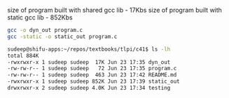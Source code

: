 size of program built with shared gcc lib - 17Kbs
size of program built with static gcc lib - 852Kbs

```bash
gcc -o dyn_out program.c
gcc -static -o static_out program.c

sudeep@shifu-apps:~/repos/textbooks/tlpi/c41$ ls -lh
total 884K
-rwxrwxr-x 1 sudeep sudeep  17K Jun 23 17:35 dyn_out
-rw-rw-r-- 1 sudeep sudeep   72 Jun 23 17:35 program.c
-rw-rw-r-- 1 sudeep sudeep  463 Jun 23 17:42 README.md
-rwxrwxr-x 1 sudeep sudeep 852K Jun 23 17:39 static_out
drwxrwxr-x 2 sudeep sudeep 4.0K Jun 23 17:34 testing
```

